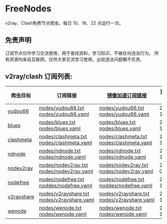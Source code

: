 # FreeNodes

v2ray、Clash免费节点爬虫，每日 10、16、22 点运行一次。

## 免责声明

订阅节点仅作学习交流使用，用于查找资料，学习知识，不做任何违法行为。
所有资源均来自互联网，仅供大家交流学习使用，出现违法问题概不负责。

## v2ray/clash 订阅列表:

| 爬虫目标 | 订阅链接 | [镜像加速订阅链接](https://gh-proxy.com/) | 更新日期 |
| ---- | ---- | ---- | ---- |
| [yudou66](https://www.yudou66.com) | [nodes/yudou66.txt](https://raw.githubusercontent.com/Barabama/FreeNodes/main/nodes/yudou66.txt)<br>[nodes/yudou66.yaml](https://raw.githubusercontent.com/Barabama/FreeNodes/main/nodes/yudou66.yaml) | [nodes/yudou66.txt](https://gh-proxy.com/raw.githubusercontent.com/Barabama/FreeNodes/main/nodes/yudou66.txt)<br>[nodes/yudou66.yaml](https://gh-proxy.com/raw.githubusercontent.com/Barabama/FreeNodes/main/nodes/yudou66.yaml) | 2025-10-08 |
| [blues](https://blues2022.blogspot.com) | [nodes/blues.txt](https://raw.githubusercontent.com/Barabama/FreeNodes/main/nodes/blues.txt)<br>[nodes/blues.yaml](https://raw.githubusercontent.com/Barabama/FreeNodes/main/nodes/blues.yaml) | [nodes/blues.txt](https://gh-proxy.com/raw.githubusercontent.com/Barabama/FreeNodes/main/nodes/blues.txt)<br>[nodes/blues.yaml](https://gh-proxy.com/raw.githubusercontent.com/Barabama/FreeNodes/main/nodes/blues.yaml) | 2025-10-07 |
| [clashmeta](https://clash-meta.github.io) | [nodes/clashmeta.txt](https://raw.githubusercontent.com/Barabama/FreeNodes/main/nodes/clashmeta.txt)<br>[nodes/clashmeta.yaml](https://raw.githubusercontent.com/Barabama/FreeNodes/main/nodes/clashmeta.yaml) | [nodes/clashmeta.txt](https://gh-proxy.com/raw.githubusercontent.com/Barabama/FreeNodes/main/nodes/clashmeta.txt)<br>[nodes/clashmeta.yaml](https://gh-proxy.com/raw.githubusercontent.com/Barabama/FreeNodes/main/nodes/clashmeta.yaml) | 2025-10-07 |
| [ndnode](https://www.naidounode.com) | [nodes/ndnode.txt](https://raw.githubusercontent.com/Barabama/FreeNodes/main/nodes/ndnode.txt)<br>[nodes/ndnode.yaml](https://raw.githubusercontent.com/Barabama/FreeNodes/main/nodes/ndnode.yaml) | [nodes/ndnode.txt](https://gh-proxy.com/raw.githubusercontent.com/Barabama/FreeNodes/main/nodes/ndnode.txt)<br>[nodes/ndnode.yaml](https://gh-proxy.com/raw.githubusercontent.com/Barabama/FreeNodes/main/nodes/ndnode.yaml) | 2025-10-08 |
| [nodev2ray](https://nodev2ray.com) | [nodes/nodev2ray.txt](https://raw.githubusercontent.com/Barabama/FreeNodes/main/nodes/nodev2ray.txt)<br>[nodes/nodev2ray.yaml](https://raw.githubusercontent.com/Barabama/FreeNodes/main/nodes/nodev2ray.yaml) | [nodes/nodev2ray.txt](https://gh-proxy.com/raw.githubusercontent.com/Barabama/FreeNodes/main/nodes/nodev2ray.txt)<br>[nodes/nodev2ray.yaml](https://gh-proxy.com/raw.githubusercontent.com/Barabama/FreeNodes/main/nodes/nodev2ray.yaml) | 2025-04-23 |
| [nodefree](https://nodefree.org) | [nodes/nodefree.txt](https://raw.githubusercontent.com/Barabama/FreeNodes/main/nodes/nodefree.txt)<br>[noddes/nodefree.yaml](https://raw.githubusercontent.com/Barabama/FreeNodes/main/nodes/nodefree.yaml) | [nodes/nodefree.txt](https://gh-proxy.com/raw.githubusercontent.com/Barabama/FreeNodes/main/nodes/nodefree.txt)<br>[noddes/nodefree.yaml](https://gh-proxy.com/raw.githubusercontent.com/Barabama/FreeNodes/main/nodes/nodefree.yaml) | 2025-10-08 |
| [v2rayshare](https://v2rayshare.com) | [nodes/v2rayshare.txt](https://raw.githubusercontent.com/Barabama/FreeNodes/main/nodes/v2rayshare.txt)<br>[nodes/v2rayshare.yaml](https://raw.githubusercontent.com/Barabama/FreeNodes/main/nodes/v2rayshare.yaml) | [nodes/v2rayshare.txt](https://gh-proxy.com/raw.githubusercontent.com/Barabama/FreeNodes/main/nodes/v2rayshare.txt)<br>[nodes/v2rayshare.yaml](https://gh-proxy.com/raw.githubusercontent.com/Barabama/FreeNodes/main/nodes/v2rayshare.yaml) | 2025-10-08 |
| [wenode](https://wenode.cc/clashmeta) | [nodes/wenode.txt](https://raw.githubusercontent.com/Barabama/FreeNodes/main/nodes/wenode.txt)<br>[nodes/wenode.yaml](https://raw.githubusercontent.com/Barabama/FreeNodes/main/nodes/wenode.yaml) | [nodes/wenode.txt](https://gh-proxy.com/raw.githubusercontent.com/Barabama/FreeNodes/main/nodes/wenode.txt)<br>[nodes/wenode.yaml](https://gh-proxy.com/raw.githubusercontent.com/Barabama/FreeNodes/main/nodes/wenode.yaml) | 2025-10-08 |

